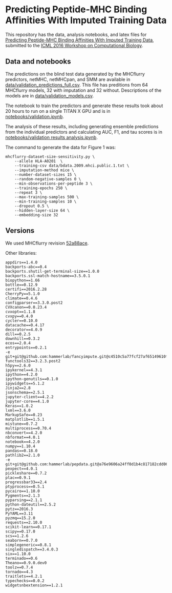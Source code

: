 # Predicting Peptide-MHC Binding Affinities With Imputed Training Data

This repository has the data, analysis notebooks, and latex files for [Predicting Peptide-MHC Binding Affinities With Imputed Training Data](http://biorxiv.org/content/early/2016/05/22/054775), submitted to the [ICML 2016 Workshop on Computational Biology](https://sites.google.com/site/compbioworkshopicml2016/).

## Data and notebooks
The predictions on the blind test data generated by the MHCflurry predictors, netMHC, netMHCpan, and SMM are available in [data/validation_predictions_full.csv](data/validation_predictions_full.csv). This file has preditions from 64 MHCflurry models, 32 with imputation and 32 without. Descriptions of the models are in [data/validation_models.csv](data/validation_models.csv).

The notebook to train the predictors and generate these results took about 20 hours to run on a single TITAN X GPU and is in [notebooks/validation.ipynb](notebooks/validation.ipynb).

The analysis of these results, including generating ensemble predictions from the individual predictors and calculating AUC, F1, and tau scores is in [notebooks/validation results analysis.ipynb](notebooks/validation%20results%20analysis.ipynb).

The command to generate the data for Figure 1 was:

```
mhcflurry-dataset-size-sensitivity.py \
	--allele HLA-A0201  \
	--training-csv data/bdata.2009.mhci.public.1.txt \
	--imputation-method mice \
	--number-dataset-sizes 15 \
	--random-negative-samples 0 \
	--min-observations-per-peptide 3 \
	--training-epochs 250 \
	--repeat 3 \
	--max-training-samples 500 \
	--min-training-samples 10 \
	--dropout 0.5 \
	--hidden-layer-size 64 \
	--embedding-size 32
```

## Versions

We used MHCflurry revision [52a88ace](https://github.com/hammerlab/mhcflurry/tree/52a88ace03ea0bba9c2d366ba63f9e13238c7d22).

Other libraries:

```
appdirs==1.4.0
backports-abc==0.4
backports.shutil-get-terminal-size==1.0.0
backports.ssl-match-hostname==3.5.0.1
biopython==1.66
bottle==0.12.9
certifi==2016.2.28
CherryPy==5.1.0
climate==0.4.6
configparser==3.3.0.post2
CVXcanon==0.0.23.4
cvxopt==1.1.8
cvxpy==0.4.0
cycler==0.10.0
datacache==0.4.17
decorator==4.0.9
dill==0.2.5
downhill==0.3.2
ecos==2.0.4
entrypoints==0.2.1
-e git+git@github.com:hammerlab/fancyimpute.git@c4510c5a77fcf27af65149610f260f18826129a4#egg=fancyimpute
functools32==3.2.3.post2
h5py==2.6.0
ipykernel==4.3.1
ipython==4.2.0
ipython-genutils==0.1.0
ipywidgets==5.1.2
Jinja2==2.8
jsonschema==2.5.1
jupyter-client==4.2.2
jupyter-core==4.1.0
Keras==1.0.2
lxml==3.6.0
MarkupSafe==0.23
matplotlib==1.5.1
mistune==0.7.2
multiprocess==0.70.4
nbconvert==4.2.0
nbformat==4.0.1
notebook==4.2.0
numpy==1.10.4
pandas==0.18.0
pathlib2==2.1.0
-e git+git@github.com:hammerlab/pepdata.git@a76e9606a24ff0d1b4c817182cdd06d5c75ba169#egg=pepdata
pexpect==4.0.1
pickleshare==0.7.2
plac==0.9.1
progressbar33==2.4
ptyprocess==0.5.1
pycairo==1.10.0
Pygments==2.1.3
pyparsing==2.1.1
python-dateutil==2.5.2
pytz==2016.3
PyYAML==3.11
pyzmq==15.2.0
requests==2.10.0
scikit-learn==0.17.1
scipy==0.17.0
scs==1.2.6
seaborn==0.7.0
simplegeneric==0.8.1
singledispatch==3.4.0.3
six==1.10.0
terminado==0.6
Theano==0.9.0.dev0
toolz==0.7.4
tornado==4.3
traitlets==4.2.1
typechecks==0.0.2
widgetsnbextension==1.2.1
```
